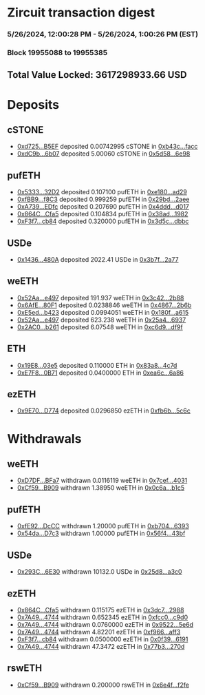 # Zircuit transaction digest
### 5/26/2024, 12:00:28 PM - 5/26/2024, 1:00:26 PM (EST)
### Block 19955088 to 19955385

## Total Value Locked: 3617298933.66 USD

# Deposits
## cSTONE
- [0xd725...B5EF](https://etherscan.io/address/0xd725dA7b8631B1671F7313041db607753310B5EF) deposited 0.00742995 cSTONE in [0xb43c...facc](https://etherscan.io/tx/0xd725dA7b8631B1671F7313041db607753310B5EF)
- [0xdC9b...6b07](https://etherscan.io/address/0xdC9b53fC07b39253ec25c42b35e5bD6c6C306b07) deposited 5.00060 cSTONE in [0x5d58...6e98](https://etherscan.io/tx/0xdC9b53fC07b39253ec25c42b35e5bD6c6C306b07)
## pufETH
- [0x5333...32D2](https://etherscan.io/address/0x5333E881Ed99e9E95be604A1C389DB70361532D2) deposited 0.107100 pufETH in [0xe180...ad29](https://etherscan.io/tx/0x5333E881Ed99e9E95be604A1C389DB70361532D2)
- [0xfBB9...f8C3](https://etherscan.io/address/0xfBB951585f0078E8CBA6DcD89Cd48B90e1b3f8C3) deposited 0.999259 pufETH in [0x29bd...2aee](https://etherscan.io/tx/0xfBB951585f0078E8CBA6DcD89Cd48B90e1b3f8C3)
- [0xA739...EDfc](https://etherscan.io/address/0xA7398519667d951a3FECae23bbF97E9c97f8EDfc) deposited 0.207690 pufETH in [0x4ddd...d017](https://etherscan.io/tx/0xA7398519667d951a3FECae23bbF97E9c97f8EDfc)
- [0x864C...Cfa5](https://etherscan.io/address/0x864C254c02becE3393F43F042ad9cb84Be9ACfa5) deposited 0.104834 pufETH in [0x38ad...1982](https://etherscan.io/tx/0x864C254c02becE3393F43F042ad9cb84Be9ACfa5)
- [0xF3f7...cb84](https://etherscan.io/address/0xF3f78c87E63C73D9F2fF96D6d45678730c29cb84) deposited 0.320000 pufETH in [0x3d5c...dbbc](https://etherscan.io/tx/0xF3f78c87E63C73D9F2fF96D6d45678730c29cb84)
## USDe
- [0x1436...480A](https://etherscan.io/address/0x143686E38929bd854E4E8183fD12e112cBd4480A) deposited 2022.41 USDe in [0x3b7f...2a77](https://etherscan.io/tx/0x143686E38929bd854E4E8183fD12e112cBd4480A)
## weETH
- [0x52Aa...e497](https://etherscan.io/address/0x52Aa899454998Be5b000Ad077a46Bbe360F4e497) deposited 191.937 weETH in [0x3c42...2b88](https://etherscan.io/tx/0x52Aa899454998Be5b000Ad077a46Bbe360F4e497)
- [0x6AfE...80F1](https://etherscan.io/address/0x6AfE302f8382F398eB287A61b0c997fC673a80F1) deposited 0.0238846 weETH in [0x4867...2b6b](https://etherscan.io/tx/0x6AfE302f8382F398eB287A61b0c997fC673a80F1)
- [0xE5ed...b423](https://etherscan.io/address/0xE5ed30DA0319E4EdCFecd04aFbAb0843832fb423) deposited 0.0994051 weETH in [0x180f...a615](https://etherscan.io/tx/0xE5ed30DA0319E4EdCFecd04aFbAb0843832fb423)
- [0x52Aa...e497](https://etherscan.io/address/0x52Aa899454998Be5b000Ad077a46Bbe360F4e497) deposited 623.238 weETH in [0x25a4...6937](https://etherscan.io/tx/0x52Aa899454998Be5b000Ad077a46Bbe360F4e497)
- [0x2AC0...b261](https://etherscan.io/address/0x2AC00afCfB01bD4C03B0486694554B6CcDAab261) deposited 6.07548 weETH in [0xc6d9...df9f](https://etherscan.io/tx/0x2AC00afCfB01bD4C03B0486694554B6CcDAab261)
## ETH
- [0x19E8...03e5](https://etherscan.io/address/0x19E8E2e765036Cf7129CA0814Eb25F1254fC03e5) deposited 0.110000 ETH in [0x83a8...4c7d](https://etherscan.io/tx/0x19E8E2e765036Cf7129CA0814Eb25F1254fC03e5)
- [0xE7F8...0B71](https://etherscan.io/address/0xE7F8A211853fC599bCfEeE9175AEdaE1b48F0B71) deposited 0.0400000 ETH in [0xea6c...6a86](https://etherscan.io/tx/0xE7F8A211853fC599bCfEeE9175AEdaE1b48F0B71)
## ezETH
- [0x9E70...D774](https://etherscan.io/address/0x9E70db18665f07BC69deacbd01DcF77Cdd51D774) deposited 0.0296850 ezETH in [0xfb6b...5c6c](https://etherscan.io/tx/0x9E70db18665f07BC69deacbd01DcF77Cdd51D774)
# Withdrawals
## weETH
- [0xD7DF...BFa7](https://etherscan.io/address/0xD7DF7E085214743530afF339aFC420c7c720BFa7) withdrawn 0.0116119 weETH in [0x7cef...4031](https://etherscan.io/tx/0xD7DF7E085214743530afF339aFC420c7c720BFa7)
- [0xCf59...B909](https://etherscan.io/address/0xCf591C7AA9a6FFBf4378F3cd916B0a4a19EbB909) withdrawn 1.38950 weETH in [0x0c6a...b1c5](https://etherscan.io/tx/0xCf591C7AA9a6FFBf4378F3cd916B0a4a19EbB909)
## pufETH
- [0xfE92...DcCC](https://etherscan.io/address/0xfE92b5dea7977d3307Add2b5f2C6c6C4313fDcCC) withdrawn 1.20000 pufETH in [0xb704...6393](https://etherscan.io/tx/0xfE92b5dea7977d3307Add2b5f2C6c6C4313fDcCC)
- [0x54da...D7c3](https://etherscan.io/address/0x54da6239457db0bf957917553390469F7B56D7c3) withdrawn 1.00000 pufETH in [0x56f4...43bf](https://etherscan.io/tx/0x54da6239457db0bf957917553390469F7B56D7c3)
## USDe
- [0x293C...6E30](https://etherscan.io/address/0x293C6937D8D82e05B01335F7B33FBA0c8e256E30) withdrawn 10132.0 USDe in [0x25d8...a3c0](https://etherscan.io/tx/0x293C6937D8D82e05B01335F7B33FBA0c8e256E30)
## ezETH
- [0x864C...Cfa5](https://etherscan.io/address/0x864C254c02becE3393F43F042ad9cb84Be9ACfa5) withdrawn 0.115175 ezETH in [0x3dc7...2988](https://etherscan.io/tx/0x864C254c02becE3393F43F042ad9cb84Be9ACfa5)
- [0x7A49...4744](https://etherscan.io/address/0x7A493Be5c2ce014cD049Bf178a1ac0Db1B434744) withdrawn 0.652345 ezETH in [0xfcc0...c9d0](https://etherscan.io/tx/0x7A493Be5c2ce014cD049Bf178a1ac0Db1B434744)
- [0x7A49...4744](https://etherscan.io/address/0x7A493Be5c2ce014cD049Bf178a1ac0Db1B434744) withdrawn 0.0760000 ezETH in [0x9522...5e6d](https://etherscan.io/tx/0x7A493Be5c2ce014cD049Bf178a1ac0Db1B434744)
- [0x7A49...4744](https://etherscan.io/address/0x7A493Be5c2ce014cD049Bf178a1ac0Db1B434744) withdrawn 4.82201 ezETH in [0xf966...aff3](https://etherscan.io/tx/0x7A493Be5c2ce014cD049Bf178a1ac0Db1B434744)
- [0xF3f7...cb84](https://etherscan.io/address/0xF3f78c87E63C73D9F2fF96D6d45678730c29cb84) withdrawn 0.0500000 ezETH in [0x0f39...6191](https://etherscan.io/tx/0xF3f78c87E63C73D9F2fF96D6d45678730c29cb84)
- [0x7A49...4744](https://etherscan.io/address/0x7A493Be5c2ce014cD049Bf178a1ac0Db1B434744) withdrawn 47.3472 ezETH in [0x77b3...270d](https://etherscan.io/tx/0x7A493Be5c2ce014cD049Bf178a1ac0Db1B434744)
## rswETH
- [0xCf59...B909](https://etherscan.io/address/0xCf591C7AA9a6FFBf4378F3cd916B0a4a19EbB909) withdrawn 0.200000 rswETH in [0x6e4f...f2fe](https://etherscan.io/tx/0xCf591C7AA9a6FFBf4378F3cd916B0a4a19EbB909)

